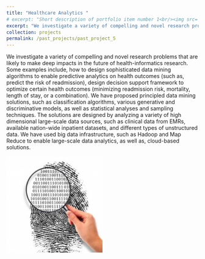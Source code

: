 ```yaml
---
title: "Healthcare Analytics "
# excerpt: "Short description of portfolio item number 1<br/><img src='/images/500x300.png'>"
excerpt: "We investigate a variety of compelling and novel research problems that are likely to make deep impacts in the future of health-informatics research. Some examples include, how to design sophisticated data mining algorithms to enable predictive analytics on health outcomes (such as, predict the risk of readmission), design decision support framework to optimize certain health outcomes (minimizing readmission risk, mortality, length of stay, or a combination). We have proposed principled data mining solutions,  such as classification algorithms, various generative and discriminative models, as well as statistical analyses and sampling techniques. The solutions are designed by analyzing a variety of high dimensional large-scale data sources, such as clinical data from EMRs, available nation-wide inpatient datasets, and different types of unstructured data. We have used big data infrastructure, such as Hadoop and Map Reduce to enable large-scale data analytics, as well as, cloud-based solutions."
collection: projects
permalink: /past_projects/past_project_5
---
```


We investigate a variety of compelling and novel research problems that are likely to make deep impacts in the future of health-informatics research. Some examples include, how to design sophisticated data mining algorithms to enable predictive analytics on health outcomes (such as, predict the risk of readmission), design decision support framework to optimize certain health outcomes (minimizing readmission risk, mortality, length of stay, or a combination). We have proposed principled data mining solutions,  such as classification algorithms, various generative and discriminative models, as well as statistical analyses and sampling techniques. The solutions are designed by analyzing a variety of high dimensional large-scale data sources, such as clinical data from EMRs, available nation-wide inpatient datasets, and different types of unstructured data. We have used big data infrastructure, such as Hadoop and Map Reduce to enable large-scale data analytics, as well as, cloud-based solutions.<br><br><img src='../images/past_project_5.png' style='width: 50%; height: auto;'>


